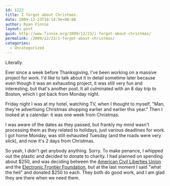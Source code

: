 ```yaml
---
id: 1222
title: I forgot about Christmas.
date: 2009-12-23T18:14:56+00:00
author: Ryan Finnie
layout: post
guid: http://www.finnie.org/2009/12/23/i-forgot-about-christmas/
permalink: /2009/12/23/i-forgot-about-christmas/
categories:
  - Uncategorized
---
```

Literally.

Ever since a week before Thanksgiving, I've been working on a massive project for work. I'd like to talk about it in detail sometime later because even though it was an exhausting project, it was still very fun and interesting, but that's another post. It all culminated with an 8 day trip to Boston, which I got back from Monday night.

Friday night I was at my hotel, watching TV, when I thought to myself, "Man, they're advertising Christmas shopping earlier and earlier this year." Then I looked at a calendar: it was one week from Christmas.

I was aware of the dates as they passed, but frankly my mind wasn't processing them as they related to holidays, just various deadlines for work. I got home Monday, was still exhausted Tuesday (and the roads were very slick), and now it's 2 days from Christmas.

So yeah, I didn't get anybody anything. Sorry. To make penance, I whipped out the plastic and decided to donate to charity. I had planned on spending about $250, and was deciding between the [American Civil Liberties Union](http://www.aclu.org/) and the [Electronic Frontier Foundation](http://www.eff.org/), but at the last moment I said "what the hell" and donated $250 to each. They both do good work, and I am glad they are there when we need them.
